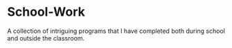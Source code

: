 # School-Work
A collection of intriguing programs that I have completed both during school and outside the classroom.
